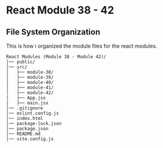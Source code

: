 # React Module 38 - 42

## File System Organization 
This is how i organized the module files for the react modules.

```
React Modules (Module 38 - Module 42)/
│── public/
│── src/
│   ├── module-38/
│   ├── module-39/
│   ├── module-40/
│   ├── module-41/
│   ├── module-42/
|   ├── App.jsx
|   ├── main.jsx
│── .gitignore
│── eslint.config.js
│── index.html
│── package-lock.json
│── package.json
│── README.md
│── vite.config.js
```